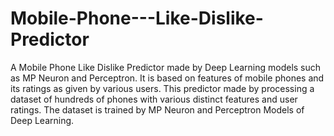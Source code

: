 # Mobile-Phone---Like-Dislike-Predictor
 A Mobile Phone Like Dislike Predictor made by Deep Learning models such as MP Neuron and Perceptron.
It is based on features of mobile phones and its ratings as given by various users. This predictor made by processing a dataset of hundreds of phones with various distinct features and user ratings. The dataset is trained by MP Neuron and Perceptron Models of Deep Learning.
